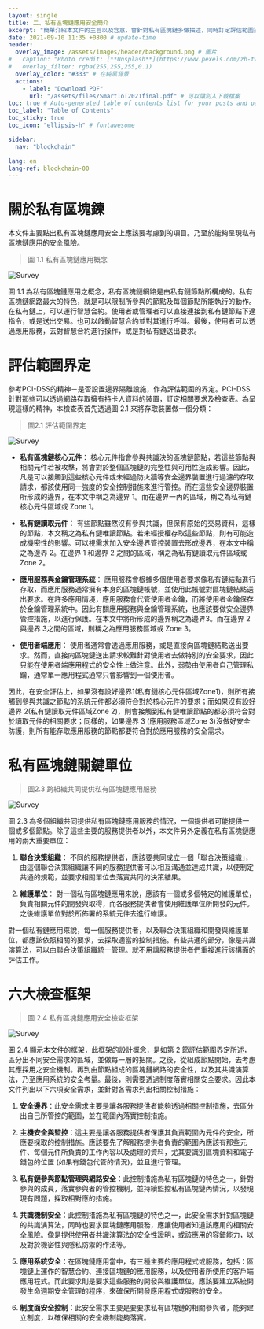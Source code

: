 ```yaml
---
layout: single
title: 二、私有區塊鏈應用安全簡介
excerpt: "簡單介紹本文件的主旨以及含意，會針對私有區塊鏈多做描述，同時訂定評估範圍邊界，以及本文的主要六大檢查框架。" # 摘要 
date: 2021-09-10 11:35 +0800 # update-time
header:
  overlay_image: /assets/images/header/background.png # 圖片
#   caption: "Photo credit: [**Unsplash**](https://www.pexels.com/zh-tw/search/earth/)" # 可以表示圖片來源
#   overlay_filter: rgba(255,255,255,0.1)
  overlay_color: "#333" # 在純黑背景
  actions:
    - label: "Download PDF"
      url: "/assets/files/SmartIoT2021final.pdf" # 可以讓別人下載檔案
toc: true # Auto-generated table of contents list for your posts and pages
toc_label: "Table of Contents"
toc_sticky: true
toc_icon: "ellipsis-h" # fontawesome

sidebar:
  nav: "blockchain"

lang: en
lang-ref: blockchain-00
---
```


<!-- ---
layout: single
title:   "存取控制1: 定防火牆限制未經授權存取"
excerpt: "需求目標：確認私有區塊鏈應用提供者是否已經建立好安全邊界，以限制未經授權的實體或邏輯存取，並進一步透過安全邊界的設定而釐清檢查範圍。" 
date: 2021-06-06 # update-time
header:
  overlay_image: /assets/images/header/background.png # 圖片
#   caption: "Photo credit: [**Unsplash**](https://www.pexels.com/zh-tw/search/earth/)" # 可以表示圖片來源
#   overlay_filter: rgba(255,255,255,0.1)
  overlay_color: "#333" # 在純黑背景
  actions:
    - label: "Download PDF"
      url: "/assets/files/SmartIoT2021final.pdf" # 可以讓別人下載檔案

toc: true
toc_sticky: true
toc_icon: "ellipsis-h" # fontawesome


sidebar:
  nav: "blockchain"
--- -->

# 關於私有區塊鍊
本文件主要點出私有區塊鏈應用安全上應該要考慮到的項目。乃至於能夠呈現私有區塊鏈應用的安全風險。

> 圖 1.1 私有區塊鏈應用概念

![Survey](../../../assets/images/collection/blockchain/intro/1.1.png)

圖 1.1 為私有區塊鏈應用之概念，私有區塊鏈網路是由私有鏈節點所構成的。私有區塊鏈網路最大的特色，就是可以限制所參與的節點及每個節點所能執行的動作。在私有鏈上，可以運行智慧合約。使用者或管理者可以直接連接到私有鏈節點下達指令，或是送出交易。也可以啟動智慧合約並對其進行呼叫。最後，使用者可以透過應用服務，去對智慧合約進行操作，或是對私有鏈送出要求。

# 評估範圍界定
參考PCI-DSS的精神－是否設置邊界隔離設施，作為評估範圍的界定。PCI-DSS針對那些可以透過網路存取擁有持卡人資料的裝置，訂定相關要求及檢查表。為呈現這樣的精神，本檢查表首先透過圖 2.1 來將存取裝置做一個分類：

> 圖2.1 評估範圍界定

![Survey](../../../assets/images/collection/blockchain/intro/1.2.png)

- **私有區塊鏈核心元件**：
核心元件指會參與共識決的區塊鏈節點，若這些節點與相關元件若被攻擊，將會對於整個區塊鏈的完整性與可用性造成影響。因此，凡是可以接觸到這些核心元件或未經過防火牆等安全邊界裝置進行過濾的存取請求，都該使用同一強度的安全控制措施來進行管控。而在這些安全邊界裝置所形成的邊界，在本文中稱之為邊界 1。而在邊界一內的區域，稱之為私有鏈核心元件區域或 Zone 1。

- **私有鏈讀取元件**：
有些節點雖然沒有參與共識，但保有原始的交易資料，這樣的節點，本文稱之為私有鏈唯讀節點。若未經授權存取這些節點，則有可能造成機密性的影響。可以視需求加入安全邊界管控裝置去形成邊界，在本文中稱之為邊界 2。在邊界 1 和邊界 2 之間的區域，稱之為私有鏈讀取元件區域或 Zone 2。

- **應用服務與金鑰管理系統**：
應用服務會根據多個使用者要求像私有鏈結點進行存取，而應用服務通常擁有本身的區塊鏈帳號，並使用此帳號對區塊鏈結點送出要求。在許多應用情境，應用服務會代管使用者金鑰，而將使用者金鑰保存於金鑰管理系統中。因此有關應用服務與金鑰管理系統，也應該要做安全邊界管控措施，以進行保護。在本文中將所形成的邊界稱之為邊界3。而在邊界 2 與邊界 3之間的區域，則稱之為應用服務區域或 Zone 3。

- **使用者端應用**：
使用者通常會透過應用服務，或是直接向區塊鏈結點送出要求。然而，直接向區塊鏈送出請求較難針對使用者去做特別的安全要求，因此只能在使用者端應用程式的安全性上做注意。此外，弱勢由使用者自己管理私鑰，通常單一應用程式通常只會影響到一個使用者。

因此，在安全評估上，如果沒有設好邊界1(私有鏈核心元件區域Zone1)，則所有接觸到參與共識之節點的系統元件都必須符合對於核心元件的要求；而如果沒有設好邊界 2(私有鏈讀取元件區域Zone 2)，則會接觸到私有鏈唯讀節點的都必須符合對於讀取元件的相關要求；同樣的，如果邊界 3 (應用服務區域Zone 3)沒做好安全防護，則所有能存取應用服務的節點都要符合對於應用服務的安全需求。

# 私有區塊鏈關鍵單位
> 圖2.3 跨組織共同提供私有區塊鏈應用服務

![Survey](../../../assets/images/collection/blockchain/intro/1.3.png)

圖 2.3 為多個組織共同提供私有區塊鏈應用服務的情況，一個提供者可能提供一個或多個節點。除了這些主要的服務提供者以外，本文件另外定義在私有區塊鏈應用的兩大重要單位：
1. **聯合決策組織**：
不同的服務提供者，應該要共同成立一個「聯合決策組織」，由這個聯合決策組織讓不同的服務提供者可以相互溝通並達成共識，以便制定共通的規範，並要求相關單位去落實共同的決策結果。 

2. **維護單位**：
對一個私有區塊鏈應用來說，應該有一個或多個特定的維護單位，負責相關元件的開發與取得，而各服務提供者會使用維護單位所開發的元件。之後維護單位對於所佈署的系統元件去進行維護。

對一個私有鏈應用來說，每一個服務提供者，以及聯合決策組織和開發與維護單位，都應該依照相關的要求，去採取適當的控制措施。有些共通的部分，像是共識演算法，可以由聯合決策組織統一管理。就不用讓服務提供者們重複進行該構面的評估工作。

# 六大檢查框架
> 圖 2.4 私有區塊鏈應用安全檢查框架

![Survey](../../../assets/images/collection/blockchain/intro/1.4.png)

圖 2.4 顯示本文件的框架，此框架的設計概念，是如第 2 節評估範圍界定所述，區分出不同安全需求的區域，並做每一層的把關。之後，從組成節點開始，去考慮其應採用之安全機制。再到由節點組成的區塊鏈網路的安全性，以及其共識演算法，乃至應用系統的安全考量。最後，則需要透過制度落實相關安全要求。因此本文件列出以下六項安全需求，並針對各需求列出相關控制措施：

1.	**安全邊界**：此安全需求主要是讓各服務提供者能夠透過相關控制措施，去區分出自己所管控的範圍，並在範圍內落實控制措施。

2.	**主機安全與監控**：這主要是讓各服務提供者保護其負責範圍內元件的安全，所應要採取的控制措施。應該要先了解服務提供者負責的範圍內應該有那些元件、每個元件所負責的工作內容以及處理的資料，尤其要識別區塊資料和電子錢包的位置 (如果有錢包代管的情況)，並且進行管理。

3.	**私有鏈參與節點管理與網路安全**：此控制措施為私有區塊鏈的特色之一，針對參與的成員，落實參與者的管控機制，並持續監控私有區塊鏈內情況，以發現現有問題，採取相對應的措施。

4.	**共識機制安全**：此控制措施為私有區塊鏈的特色之一，此安全需求針對區塊鏈的共識演算法，同時也要求區塊鏈應用服務，應讓使用者知道該應用的相關安全風險。像是提供使用者共識演算法的安全性證明，或該應用的容錯能力，以及對於機密性與隱私防禦的作法等。

5.	**應用系統安全**：在區塊鏈應用當中，有三種主要的應用程式或服務，包括：區塊鏈上運作的智慧合約、連接區塊鏈的應用服務，以及使用者所使用的客戶端應用程式。而此要求則是要求這些服務的開發與維護單位，應該要建立系統開發生命週期安全管理的程序，來確保所開發應用程式或服務的安全。

6.	**制度面安全控制**：此安全需求主要是要要求私有區塊鏈的相關參與者，能夠建立制度，以確保相關的安全機制能夠落實。


